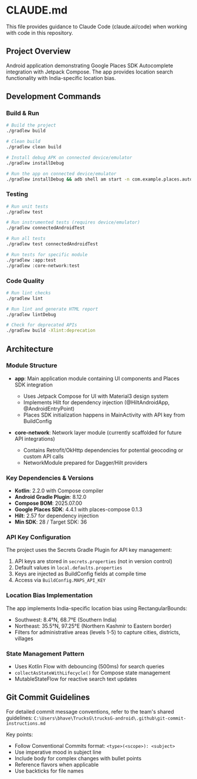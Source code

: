 # CLAUDE.md

This file provides guidance to Claude Code (claude.ai/code) when working with code in this repository.

## Project Overview

Android application demonstrating Google Places SDK Autocomplete integration with Jetpack Compose. The app provides location search functionality with India-specific location bias.

## Development Commands

### Build & Run
```bash
# Build the project
./gradlew build

# Clean build
./gradlew clean build

# Install debug APK on connected device/emulator
./gradlew installDebug

# Run the app on connected device/emulator
./gradlew installDebug && adb shell am start -n com.example.places.autocomplete/.MainActivity
```

### Testing
```bash
# Run unit tests
./gradlew test

# Run instrumented tests (requires device/emulator)
./gradlew connectedAndroidTest

# Run all tests
./gradlew test connectedAndroidTest

# Run tests for specific module
./gradlew :app:test
./gradlew :core-network:test
```

### Code Quality
```bash
# Run lint checks
./gradlew lint

# Run lint and generate HTML report
./gradlew lintDebug

# Check for deprecated APIs
./gradlew build -Xlint:deprecation
```

## Architecture

### Module Structure
- **app**: Main application module containing UI components and Places SDK integration
  - Uses Jetpack Compose for UI with Material3 design system
  - Implements Hilt for dependency injection (@HiltAndroidApp, @AndroidEntryPoint)
  - Places SDK initialization happens in MainActivity with API key from BuildConfig
  
- **core-network**: Network layer module (currently scaffolded for future API integrations)
  - Contains Retrofit/OkHttp dependencies for potential geocoding or custom API calls
  - NetworkModule prepared for Dagger/Hilt providers

### Key Dependencies & Versions
- **Kotlin**: 2.2.0 with Compose compiler
- **Android Gradle Plugin**: 8.12.0
- **Compose BOM**: 2025.07.00
- **Google Places SDK**: 4.4.1 with places-compose 0.1.3
- **Hilt**: 2.57 for dependency injection
- **Min SDK**: 28 / Target SDK: 36

### API Key Configuration
The project uses the Secrets Gradle Plugin for API key management:
1. API keys are stored in `secrets.properties` (not in version control)
2. Default values in `local.defaults.properties` 
3. Keys are injected as BuildConfig fields at compile time
4. Access via `BuildConfig.MAPS_API_KEY`

### Location Bias Implementation
The app implements India-specific location bias using RectangularBounds:
- Southwest: 8.4°N, 68.7°E (Southern India)
- Northeast: 35.5°N, 97.25°E (Northern Kashmir to Eastern border)
- Filters for administrative areas (levels 1-5) to capture cities, districts, villages

### State Management Pattern
- Uses Kotlin Flow with debouncing (500ms) for search queries
- `collectAsStateWithLifecycle()` for Compose state management
- MutableStateFlow for reactive search text updates

## Git Commit Guidelines

For detailed commit message conventions, refer to the team's shared guidelines:
`C:\Users\bhave\TrucksG\trucksG-android\.github\git-commit-instructions.md`

Key points:
- Follow Conventional Commits format: `<type>(<scope>): <subject>`
- Use imperative mood in subject line
- Include body for complex changes with bullet points
- Reference flavors when applicable
- Use backticks for file names